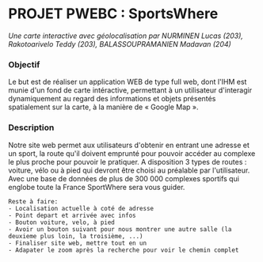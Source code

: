 # PROJET PWEBC : SportsWhere
_Une carte interactive avec géolocalisation par NURMINEN Lucas (203), Rakotoarivelo Teddy (203), BALASSOUPRAMANIEN Madavan (204)_

### Objectif
Le but est de réaliser un application WEB de type full web, dont l'IHM est munie d'un fond de carte intéractive, permettant à un utilisateur d'interagir dynamiquement au regard des informations et objets présentés spatialement sur la carte, à la manière de « Google Map ».

### Description
Notre site web permet aux utilisateurs d'obtenir en entrant une adresse et un sport, la route qu'il doivent emprunté pour pouvoir accéder au complexe le plus proche pour pouvoir le pratiquer. A disposition 3 types de routes : voiture, vélo ou à pied qui devront être choisi au préalable par l'utilisateur.
Avec une base de données de plus de 300 000 complexes sportifs qui englobe toute la France SportWhere sera vous guider.


    Reste à faire:
    - Localisation actuelle à coté de adresse
    - Point depart et arrivée avec infos
    - Bouton voiture, velo, à pied
    - Avoir un bouton suivant pour nous montrer une autre salle (la deuxieme plus loin, la troisième, ...)
    - Finaliser site web, mettre tout en un
    - Adapater le zoom après la recherche pour voir le chemin complet
